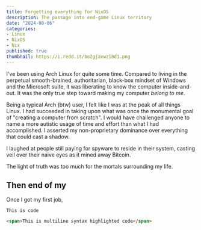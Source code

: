 ```yaml
---
title: Forgetting everything for NixOS
description: The passage into end-game Linux territory
date: "2024-08-06"
categories: 
- Linux
- NixOS
- Nix
published: true
thumbnail: https://i.redd.it/bo2gjaxwzi8d1.png
---
```


I've been using Arch Linux for quite some time. 
Compared to living in the perpetual smooth-brained, authoritarian, black-box mindset of Windows and the Microsoft suite, it was liberating to know the computer inside-and-out. It was the only true step toward making my computer *belong to me*. 

Being a typical Arch (btw) user, I felt like I was at the peak of all things Linux. I had succeeded in taking upon what was once the monumental goal of "creating a computer from scratch". I would have challenged anyone to name a more autistic usage of time and effort than what I had accomplished. 
I asserted my non-proprietary dominance over everything that could cast a shadow. 

I laughed at people still paying for spyware to reside in their system, casting veil over their naive eyes as it mined away Bitcoin.



The light of truth was too much for the mortals surrounding my life.

## Then end of my 

Once I got my first job, 


`This is code`


```html
<span>This is multiline syntax highlighted code</span>
```




